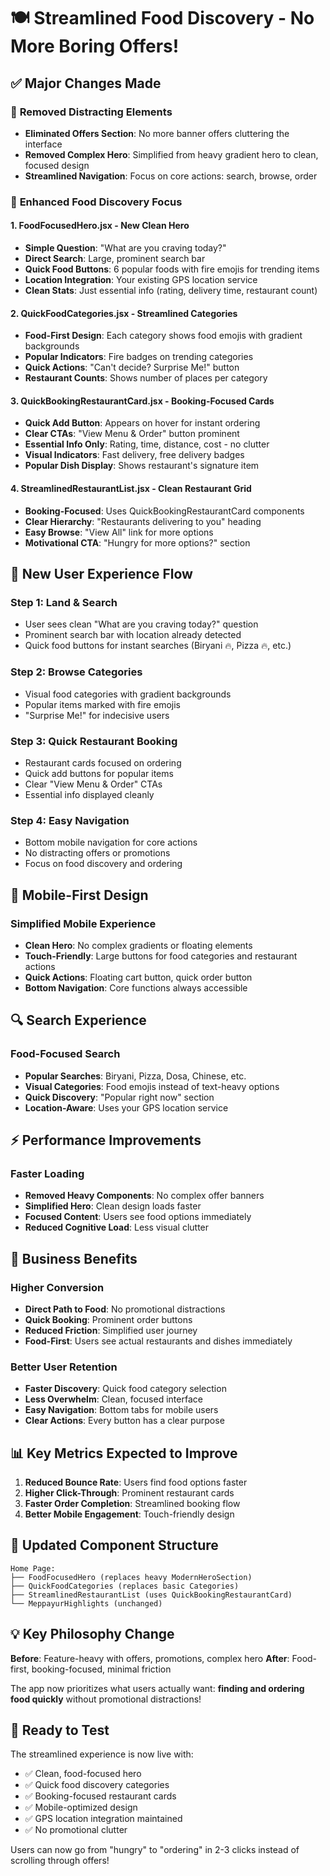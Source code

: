 # 🍽️ Streamlined Food Discovery - No More Boring Offers!

## ✅ Major Changes Made

### 🚫 **Removed Distracting Elements**
- **Eliminated Offers Section**: No more banner offers cluttering the interface
- **Removed Complex Hero**: Simplified from heavy gradient hero to clean, focused design
- **Streamlined Navigation**: Focus on core actions: search, browse, order

### 🎯 **Enhanced Food Discovery Focus**

#### 1. **FoodFocusedHero.jsx** - New Clean Hero
- **Simple Question**: "What are you craving today?"
- **Direct Search**: Large, prominent search bar
- **Quick Food Buttons**: 6 popular foods with fire emojis for trending items
- **Location Integration**: Your existing GPS location service
- **Clean Stats**: Just essential info (rating, delivery time, restaurant count)

#### 2. **QuickFoodCategories.jsx** - Streamlined Categories
- **Food-First Design**: Each category shows food emojis with gradient backgrounds
- **Popular Indicators**: Fire badges on trending categories
- **Quick Actions**: "Can't decide? Surprise Me!" button
- **Restaurant Counts**: Shows number of places per category

#### 3. **QuickBookingRestaurantCard.jsx** - Booking-Focused Cards
- **Quick Add Button**: Appears on hover for instant ordering
- **Clear CTAs**: "View Menu & Order" button prominent
- **Essential Info Only**: Rating, time, distance, cost - no clutter
- **Visual Indicators**: Fast delivery, free delivery badges
- **Popular Dish Display**: Shows restaurant's signature item

#### 4. **StreamlinedRestaurantList.jsx** - Clean Restaurant Grid
- **Booking-Focused**: Uses QuickBookingRestaurantCard components
- **Clear Hierarchy**: "Restaurants delivering to you" heading
- **Easy Browse**: "View All" link for more options
- **Motivational CTA**: "Hungry for more options?" section

## 🎨 **New User Experience Flow**

### **Step 1: Land & Search**
- User sees clean "What are you craving today?" question
- Prominent search bar with location already detected
- Quick food buttons for instant searches (Biryani 🔥, Pizza 🔥, etc.)

### **Step 2: Browse Categories**
- Visual food categories with gradient backgrounds
- Popular items marked with fire emojis
- "Surprise Me!" for indecisive users

### **Step 3: Quick Restaurant Booking**
- Restaurant cards focused on ordering
- Quick add buttons for popular items
- Clear "View Menu & Order" CTAs
- Essential info displayed cleanly

### **Step 4: Easy Navigation**
- Bottom mobile navigation for core actions
- No distracting offers or promotions
- Focus on food discovery and ordering

## 📱 **Mobile-First Design**

### **Simplified Mobile Experience**
- **Clean Hero**: No complex gradients or floating elements
- **Touch-Friendly**: Large buttons for food categories and restaurant actions
- **Quick Actions**: Floating cart button, quick order button
- **Bottom Navigation**: Core functions always accessible

## 🔍 **Search Experience**

### **Food-Focused Search**
- **Popular Searches**: Biryani, Pizza, Dosa, Chinese, etc.
- **Visual Categories**: Food emojis instead of text-heavy options
- **Quick Discovery**: "Popular right now" section
- **Location-Aware**: Uses your GPS location service

## ⚡ **Performance Improvements**

### **Faster Loading**
- **Removed Heavy Components**: No complex offer banners
- **Simplified Hero**: Clean design loads faster
- **Focused Content**: Users see food options immediately
- **Reduced Cognitive Load**: Less visual clutter

## 🎯 **Business Benefits**

### **Higher Conversion**
- **Direct Path to Food**: No promotional distractions
- **Quick Booking**: Prominent order buttons
- **Reduced Friction**: Simplified user journey
- **Food-First**: Users see actual restaurants and dishes immediately

### **Better User Retention**
- **Faster Discovery**: Quick food category selection
- **Less Overwhelm**: Clean, focused interface
- **Easy Navigation**: Bottom tabs for mobile users
- **Clear Actions**: Every button has a clear purpose

## 📊 **Key Metrics Expected to Improve**

1. **Reduced Bounce Rate**: Users find food options faster
2. **Higher Click-Through**: Prominent restaurant cards
3. **Faster Order Completion**: Streamlined booking flow
4. **Better Mobile Engagement**: Touch-friendly design

## 🔄 **Updated Component Structure**

```
Home Page:
├── FoodFocusedHero (replaces heavy ModernHeroSection)
├── QuickFoodCategories (replaces basic Categories)
├── StreamlinedRestaurantList (uses QuickBookingRestaurantCard)
└── MeppayurHighlights (unchanged)
```

## 💡 **Key Philosophy Change**

**Before**: Feature-heavy with offers, promotions, complex hero
**After**: Food-first, booking-focused, minimal friction

The app now prioritizes what users actually want: **finding and ordering food quickly** without promotional distractions!

## 🚀 **Ready to Test**

The streamlined experience is now live with:
- ✅ Clean, food-focused hero
- ✅ Quick food discovery categories  
- ✅ Booking-focused restaurant cards
- ✅ Mobile-optimized design
- ✅ GPS location integration maintained
- ✅ No promotional clutter

Users can now go from "hungry" to "ordering" in 2-3 clicks instead of scrolling through offers!

